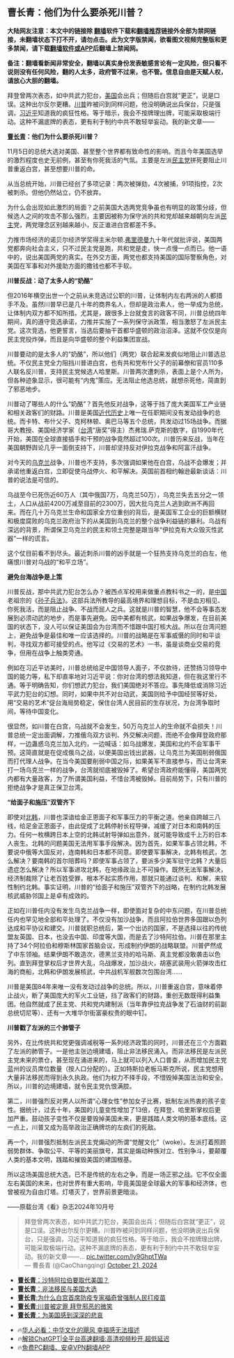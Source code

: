  <!-- 面包屑导航 --> <h2>曹长青：他们为什么要杀死川普？</h2> <p class="notice"><b>大陆网友注意：本文中的链接除 <a href="https://github.com/bannedbook/fanqiang" >翻墙</a>软件下载和<a href="https://github.com/killgcd/justmysocks/blob/master/README.md">翻墙推荐</a>链接外全部为禁网链接，未翻墙状态下打不开，请勿点击。此为文字版禁闻，欲看图文视频完整版和更多禁闻，请下载<a href="https://github.com/bannedbook/fanqiang">翻墙软件或APP</a>后翻墙上禁闻网。</p><p>备注：翻墙看新闻非常安全，翻墙以真实身份发表敏感言论有一定风险，但只看不说则没有任何风险，翻的人太多，政府管不过来，也不管。信息自由是天赋人权，请放心大胆的翻墙。</b></p>  <div class="entry"> <p></p> <p>拜登曾两次表态，如中共武力犯台，<a href="https://www.bannedbook.org/bnews/tag/%e7%be%8e%e5%9b%bd/" class="st_tag internal_tag" rel="tag" title="标签 美国 下的日志">美国</a>会出兵；但随后白宫就“更正”，说是口误。这种出尔反尔更糟。<a href="https://www.bannedbook.org/bnews/tag/%e5%b7%9d%e6%99%ae/" class="st_tag internal_tag" rel="tag" title="标签 川普 下的日志">川普</a>昨被问到同样问题，他没明确说出兵保台，只是强调，<a href="https://www.bannedbook.org/bnews/tag/%e4%b9%a0%e8%bf%91%e5%b9%b3/" class="st_tag internal_tag" rel="tag" title="标签 习近平 下的日志">习近平</a>知道我的疯狂性格。等于暗示，我会不按牌理出牌，可能采取极端行动。这种不漏底牌的表态，更有利于制约中共不敢轻举妄动。我的新文章——</p> <p><strong><a href="https://www.bannedbook.org/bnews/tag/%e6%9b%b9%e9%95%bf%e9%9d%92/" class="st_tag internal_tag" rel="tag" title="标签 曹长青 下的日志">曹长青</a>：他们为什么要杀死川普？</strong></p> <p>11月5日的总统大选对美国、甚至整个世界都有致命性的影响。而且今年美国选举的激烈程度也史无前例，甚至有你死我活的气氛。主要是左派<a href="https://www.bannedbook.org/bnews/tag/%e6%b0%91%e4%b8%bb%e5%85%9a/" class="st_tag internal_tag" rel="tag" title="标签 民主党 下的日志">民主党</a>拼死要阻止川普重返白宫，甚至想要川普的命。</p> <p>从当总统开始，川普已经创了多项记录：两次被弹劾，4次被捕，91项指控，2次被刺杀。但他仍然站立，仍不放弃。</p> <p>为什么会出现如此激烈的局面？之前美国大选两党竞争虽也有明显的政策分歧，但候选人之间的攻击不那么强烈，主要因被称为保守派的共和党却越来越朝向左派<a href="https://www.bannedbook.org/bnews/tag/%e6%b0%91%e4%b8%bb/" class="st_tag internal_tag" rel="tag" title="标签 民主 下的日志">民主</a>党，两党理念区别越来越小，反正谁进白宫都差不多。</p> <p>力推市场经济的诺贝尔经济学奖得主米尔顿.<span class='wp_keywordlink'><a href="https://www.bannedbook.org/forum2/topic1017.html" title="弗里德曼《自由选择》" target="_blank">弗里德曼</a></span>九十年代就批评说，美国两党都奔向社会主义，只不过民主党是跑，共和党是走，快一点慢一点而已。他一语中的，说出美国两党的真实。在外交方面，两党也都支持美国的国际警察角色，对美国在军事和对外援助方面的撒钱也都不手软。</p>  <p><strong>川普反战：动了太多人的“奶酪”</strong></p> <p>但2016年横空出世一个之前从未竞选过公职的川普，让体制内左右两派的人都措手不及。虽然川普早已是几十年的商界名人，但却是政治素人，他一举成为总统，让体制内双方都不知所措。尤其是，跟很多上台就食言的政客不同，川普总统四年期间，真的遵守竞选承诺，力推并实施了一系列保守派政策，相当激怒了左派民主党。这次竞选，他更誓言，当选后要抽干首都华盛顿的政治沼泽。这就不仅仅是向民主党投炸弹，而且是向华盛顿的整个利益集团宣战。</p> <p>川普要动的是太多人的“奶酪”，所以他们（两党）联合起来发疯似地阻止川普选总统。不仅民主党全力阻挡川普进白宫，也有共和党布什父子的前幕僚和官员110多人联名反川普，支持民主党候选人哈里斯。川普两次遭刺杀，表面上是个人所为，但各种迹象显示，很可能有“内鬼”策应。无法阻止他选总统，就想杀死他，简直到了邪恶地步。</p> <p>川普动了哪些人的什么“奶酪”？首先他反对战争，这等于挡了庞大美国军工产业链和相关政客们的财路。川普是美国<span class='wp_keywordlink'><a href="https://www.bannedbook.org/forum33/" title="近代历史事件真相" target="_blank">近代历史</a></span>上唯一在任职期间没有发动战争的总统。而卡特、布什父子、克柯林顿、奥巴马等五个总统，共发动过15场战争。而据哥大教授、美国经济学家（<a href="https://www.bannedbook.org/bnews/tag/%e5%8f%b0%e6%b9%be/" class="st_tag internal_tag" rel="tag" title="标签 台湾 下的日志">台湾</a>“唐奖”得主）杰弗瑞.萨克斯的数字，自1990年代开始，美国在全球直接插手和干预的战争竟然超过100次。川普历来反战，当年在美国朝野舆论几乎一面倒支持下，川普却坚持反对伊拉克战争和阿富汗战争。</p> <p>对今天的<a href="https://www.bannedbook.org/bnews/tag/%e4%b9%8c%e5%85%8b%e5%85%b0/" class="st_tag internal_tag" rel="tag" title="标签 乌克兰 下的日志">乌克兰</a>战争，川普也不支持，多次强调如果他在白宫，乌战不会爆发；并承诺他重返白宫，立即促使乌战停火、和平解决。英国前首相约翰逊最新谈话：川普的说法是可信的。</p> <p>乌战至今已死伤近60万人（其中俄国7万，乌克兰50万），乌克兰失去五分之一领土，人口从战前4200万减至目前的2300万，因大批乌克兰人逃到欧洲不再回来。而在几十万乌克兰生命和国家全方位重创的背后，是美国军工企业的巨额横财和极度腐败的乌克兰政府治下的从美国到乌克兰的整个战争利益链的暴利。乌战有深远的背景，所谓保卫乌克兰的民主和领土完整是跟当年“伊拉克有大众毁灭性武器”一样的谎言。</p> <p>这个仗目前看不到尽头。最近刺杀川普的凶手就是一个狂热支持乌克兰的白左，他痛恨川普对乌战的“和平立场”。</p>  <p><strong>避免台海战争是上策</strong></p> <p>川普反战，那中共武力犯台怎么办？被西点军校用来做重点教科书之一的，是<span class='wp_keywordlink_affiliate'><a href="https://www.bannedbook.org/" title="中国" target="_blank">中国</a></span>老祖宗的《<span class='wp_keywordlink'><a href="https://www.bannedbook.org/forum24/topic5048.html" title="《孙子兵法》">孙子兵法</a></span>》。这部兵法所教导的最高境界和理想目标，不是血刃相见、你死我活，而是阻止战争、不战而屈人之兵。这就是川普的智慧，他不会等事态发展到必须动武的地步，而是事先避免。因中美都有核武，如果战争爆发，在目前美国的状态下，没人可以保证美国会为台湾而不惜跟中国打核大战。所以在台湾问题上，避免战争是最佳和唯一应该选择的。川普的战略是在军事威慑的同时和平谈判，寻找双方都可接受的点。他写过《交易的艺术》一书，虽是谈商业交易的竞争，但用在战争上触类旁通。</p> <p>例如在习近平访美时，川普总统给足中国领导人面子，不仅款待，还赞扬习领导中国的能力等，私下却直率地对习近平说：你对台湾的想法我知道，但在我这里行不通。等于明确告知，你们想武力犯台，我们美国绝对不答应。事先降低或消除习近平武力犯台的幻想。同时，如果中共不对台动武，美国则给予中国经贸等好处，用“交易的艺术”促台海局势稳定，保住台湾人民目前的生存状况，为台湾争取时间，等待中国变化。</p> <p>很显然，如川普在白宫，乌战就不会发生，50万乌克兰人的生命就不会损失！川普总统一定出面调解，力推俄乌双方谈判、外交解决问题，而绝不会像拜登政府那样，一边蛊惑乌克兰加入北约，一边喊话：如乌战爆发，美国和北约不会军事干预。这简直就是在促成俄乌之战，以便美国出钱出武器，让乌克兰为美国削弱俄国而打代理人战争。在当今美国要削弱中国之际，如果美军不直接参与，而让台湾来打一场乌克兰一样的战争，台湾就彻底被毁掉了。希望台湾政府能懂得，美国两党内都有大量政客，为了所谓美国利益，不惜台湾被毁掉。目前局势下，只有川普的拒绝战争才是真正保卫台湾。</p> <p><strong>“给面子和施压”双管齐下</strong></p> <p>即使对<a href="https://www.bannedbook.org/bnews/tag/%e5%8c%97%e9%9f%a9/" class="st_tag internal_tag" rel="tag" title="标签 北韩 下的日志">北韩</a>，川普也深谙给金正恩面子和军事压力的平衡之道。他亲自跨越三八线，给足金正恩面子，由此促成了北韩停射长程导弹，减缓了对日本和南韩的压力。任何一枚横跨日本上空的北韩试射导弹如出意外，就可能导致成千上万的日本人丧生。北韩的问题美国无法用军事手段解决。因为首先，如果军事占领北韩，不要说中俄等大国反对，连南韩和日本都不同意。即使要军事解决，北韩有核武，怎么解决？要南韩的首尔陪葬吗？即使军事占领了，要派多少美军驻守北韩？大量后遗症怎么解决？所以军事进攻北韩，在地缘政治上不可操作。既然无法军事解决，经济制裁除了让老百姓受罪，根本不起实质作用，那就只能通过谈判、和解，来软性制约北韩。事实证明，川普的“给面子和施压”双管齐下的战略，在制约北韩发展核武威胁邻国上是卓有成效的。</p> <p>正如在川普任内没有发生乌克兰战争一样，即使面对复杂的中东问题，在川普总统任内也罕见地全部和平处理了。不仅没有加沙战争，而且阿拉伯世界多国跟以色列达成和平协议和建交。川普就职总统后，第一个出访的国家，不是选择以往的传统盟友英国、日本，也没去中国、印度等大国，而是去了沙特阿拉伯。川普在那里主持了34个阿拉伯和穆斯林国家首脑会议，形成制约伊朗的战略联盟。川普俨然成了中东领袖。结果伊朗不敢造次，德黑兰支持的哈马斯、真主党都没敢袭击以色列。直到拜登掌权后才世界大乱，乌战爆发，加沙战火，胡塞武装用火箭弹攻击红海的商船，北韩和伊朗发展核武，中共战机军舰数次包围台湾……</p>  <p>川普是美国84年来唯一没有发动过战争的总统。所以，川普重返白宫，意味着停止战火，断了美国庞大的军火工业链，挡了政客们的财路，重创无数既得利益集团。他自然就成了民主党、共和党内建制派（当年靠伊拉克战争发了石油财的前副总统切尼等）、还有一大堆华尔街富豪权贵的眼中钉。</p> <p><strong>川普戳了左派的三个肺管子</strong></p> <p>另外，在比传统共和党更强调减税等一系列经济政策的同时，川普还在三个方面戳了左派的肺管子。一是他主张边境建墙，阻止非法移民涌入。而非法移民是左派民主党未来的票仓，甚至现在涌进来的，马上就可以列入人口普查，从而增加民主党蓝州的议员席位数量（按人口分配的）。正如特斯拉老板马斯克所说，民主党想用大量非法移民而得到永久执政。他们为权力不择手段，不惜毁掉美国法治和安全。所以，川普的边境建墙，就令民主党仇恨满腔。</p> <p>第二，川普强烈反对男人以所谓“心理女性”参加女子比赛，抵制左派热衷的孩子变性。据统计，过去十年，美国的儿童变性增加了13倍，在拜登、哈里斯掌权后更加严重。鼓动孩子变性不仅是要毁掉美国未来，更是践踏人类文明的基本底线。这一点上，川普又成为高举政治正确牌坊的左疯们的死敌。</p> <p>再一个，川普强烈抵制左派民主党煽动的所谓“觉醒文化”（woke）。左派打着照顾弱势群体、争取公平、平等的美丽旗号，其实是煽动种族对立、性别争斗，要颠覆人类的基本文明，践踏和摧毁美国的建国根基。</p> <p>所以这场美国总统大选，已不是传统的左右之争，而是一场正邪之战。它不仅全面左右美国的未来，也对世界有重大影响，毕竟美国是全球最大的军事和经济体，也曾被视为自由灯塔。灯塔灭了，世界前景更暗淡。</p> <p>——原载台湾《看》杂志2024年10月号</p>  <blockquote class="twitter-tweet" data-width="500" data-dnt="true"> 拜登曾两次表态，如中共武力犯台，美国会出兵；但随后白宫就“更正”，说是口误。这种出尔反尔更糟。川普昨被问到同样问题，他没明确说出兵保台，只是强调，习近平知道我的疯狂性格。等于暗示，我会不按牌理出牌，可能采取极端行动。这种不漏底牌的表态，更有利于制约中共不敢轻举妄动。我的新文章——… <a href="https://t.co/Iy9GhptTWa">pic.twitter.com/Iy9GhptTWa</a><br/> &mdash; 曹長青 (@CaoChangqing) <a href="https://twitter.com/CaoChangqing/status/1848415799784181784?ref_src=twsrc%5Etfw">October 21, 2024</a><br/></blockquote> <!--<div id="taboola-mid-1"></div>--><ul class='op-related-articles' title='相关阅读'> <li><a href='https://www.bannedbook.org/bnews/comments/20241002/2096472.html' target='_blank'><b>曹长青</b>：沙特阿拉伯要取代美国？</a></li> <li><a href='https://www.bannedbook.org/bnews/comments/20240619/2051806.html' target='_blank'><b>曹长青</b>：非法移民与美国大选</a></li> <li><a href='https://www.bannedbook.org/bnews/comments/20240605/2045908.html' target='_blank'><b>曹长青</b>:为什么白宫首席防疫专家福奇曾强制人民打疫苗</a></li> <li><a href='https://www.bannedbook.org/bnews/comments/20240602/2044564.html' target='_blank'><b>曹长青</b>:川普被定罪 拜登邪恶的微笑</a></li> <li><a href='https://www.bannedbook.org/bnews/comments/20240531/2043791.html' target='_blank'><b>曹长青</b>：为美国感到深深的悲哀</a></li> </ul> <ul class="texttj"> <!--<li>🔥<a href="https://www.bannedbook.org/bnews/ssgc/20230219/1850782.html" target="_blank">法国犹太老板：神告诉我们，只有一位中国人能救人类</a></li>--> <li>🔥<a href="https://www.bannedbook.org/bnews/comments/20220220/1694796.html" target="_blank">华人必看：中华文化的飓风 幸福感无法描述</a></li> <li>🔥<a href="https://github.com/bannedbook/fanqiang/wiki/V2ray%E6%9C%BA%E5%9C%BA" target="_blank">解锁ChatGPT|全平台高速翻墙:高清视频秒开,超低延迟</a></li> <li>🔥<a href="https://github.com/bannedbook/fanqiang/wiki/%E7%A6%81%E9%97%BB%E7%BD%91%E5%AE%89%E5%8D%93%E7%BF%BB%E5%A2%99%E6%96%B0%E9%97%BBAPP" target="_blank">免费PC翻墙、安卓VPN翻墙APP</a></li> </ul><p></p><a name='sharetosocial'></a> <div style="margin-bottom:5px;padding-bottom:5px;clear:both"> <div id="archive-pix-1" class="banner-ads"> <!-- AuctionX Display platform tag START --> <div id="27602x728x90x621x_ADSLOT1" clicktrack="%%CLICK_URL_ESC%%"></div>  <!-- AuctionX Display platform tag END --> </div> <div id="archive-pix-2" class="banner-ads"> <!-- AuctionX Display platform tag START --> <div id="27556x300x250x621x_ADSLOT1" clicktrack="%%CLICK_URL_ESC%%" style="margin:0 auto;text-align:center"></div>  <!-- AuctionX Display platform tag END --> </div> </div>  <div id="archive-pix-1" class="banner-ads"> <!-- AuctionX Display platform tag START --> <div id="27603x728x90x621x_ADSLOT1" clicktrack="%%CLICK_URL_ESC%%"></div>  <!-- AuctionX Display platform tag END --> </div> </div><!--END ENTRY--> 